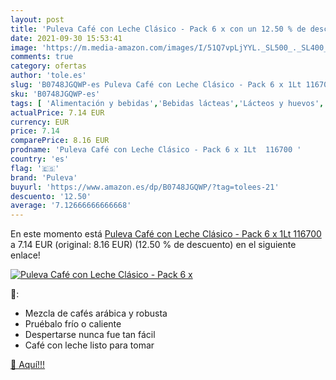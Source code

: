 ```yaml
---
layout: post
title: 'Puleva Café con Leche Clásico - Pack 6 x con un 12.50 % de descuento'
date: 2021-09-30 15:53:41
image: 'https://m.media-amazon.com/images/I/51Q7vpLjYYL._SL500_._SL400_.jpg'
comments: true
category: ofertas
author: 'tole.es'
slug: 'B0748JGQWP-es Puleva Café con Leche Clásico - Pack 6 x 1Lt 116700'
sku: 'B0748JGQWP-es'
tags: [ 'Alimentación y bebidas','Bebidas lácteas','Lácteos y huevos','café','puleva', ]
actualPrice: 7.14 EUR
currency: EUR
price: 7.14
comparePrice: 8.16 EUR
prodname: 'Puleva Café con Leche Clásico - Pack 6 x 1Lt  116700 '
country: 'es'
flag: '🇪🇸'
brand: 'Puleva'
buyurl: 'https://www.amazon.es/dp/B0748JGQWP/?tag=tolees-21'
descuento: '12.50'
average: '7.12666666666668'
---
```


En este momento está [Puleva Café con Leche Clásico - Pack 6 x 1Lt  116700 ](https://www.amazon.es/dp/B0748JGQWP/?tag=tolees-21) a 7.14 EUR (original: 8.16 EUR) (12.50 %  de descuento) en el siguiente enlace!

[![Puleva Café con Leche Clásico - Pack 6 x](https://m.media-amazon.com/images/I/51Q7vpLjYYL._SL500_._SL400_.jpg)](https://www.amazon.es/dp/B0748JGQWP/?tag=tolees-21)

🔎:

- Mezcla de cafés arábica y robusta
- Pruébalo frío o caliente
- Despertarse nunca fue tan fácil
- Café con leche listo para tomar

[🛒 Aquí!!!](https://www.amazon.es/dp/B0748JGQWP/?tag=tolees-21)

